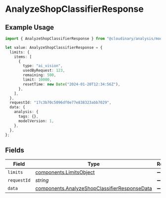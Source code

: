 # AnalyzeShopClassifierResponse

## Example Usage

```typescript
import { AnalyzeShopClassifierResponse } from "@cloudinary/analysis/models/components";

let value: AnalyzeShopClassifierResponse = {
  limits: {
    items: [
      {
        type: "ai_vision",
        usedByRequest: 123,
        remaining: 500,
        limit: 10000,
        resetTime: new Date("2024-01-20T12:34:56Z"),
      },
    ],
  },
  requestId: "17c3b70c5096df0e77e838323abb7029",
  data: {
    analysis: {
      tags: {},
      modelVersion: 1,
    },
  },
};
```

## Fields

| Field                                                                                                        | Type                                                                                                         | Required                                                                                                     | Description                                                                                                  | Example                                                                                                      |
| ------------------------------------------------------------------------------------------------------------ | ------------------------------------------------------------------------------------------------------------ | ------------------------------------------------------------------------------------------------------------ | ------------------------------------------------------------------------------------------------------------ | ------------------------------------------------------------------------------------------------------------ |
| `limits`                                                                                                     | [components.LimitsObject](../../models/components/limitsobject.md)                                           | :heavy_minus_sign:                                                                                           | N/A                                                                                                          |                                                                                                              |
| `requestId`                                                                                                  | *string*                                                                                                     | :heavy_minus_sign:                                                                                           | N/A                                                                                                          | 17c3b70c5096df0e77e838323abb7029                                                                             |
| `data`                                                                                                       | [components.AnalyzeShopClassifierResponseData](../../models/components/analyzeshopclassifierresponsedata.md) | :heavy_minus_sign:                                                                                           | N/A                                                                                                          |                                                                                                              |